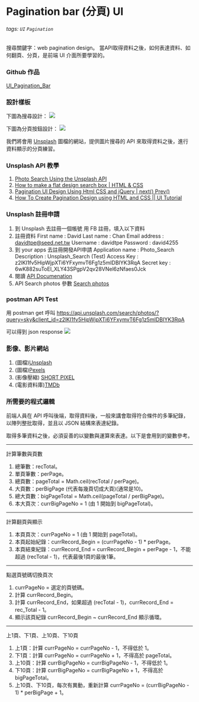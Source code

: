 # Pagination bar (分頁) UI
###### tags: `UI` `Pagination`

搜尋關鍵字：web pagination design。
當API取得資料之後，如何表達資料、如何翻頁、分頁，是前端 UI 介面所要學習的。

### Github 作品
[UI_Pagination_Bar](https://github.com/capeta0507/UI_Pagination_Bar)

### 設計樣板

下圖為搜尋設計：
![](https://i.imgur.com/AkKNmzD.png)


下圖為分頁按鈕設計：
![](https://i.imgur.com/iPTYROl.png)

我們將會用 [Unsplash](https://unsplash.com/) 圖檔的網站，提供圖片搜尋的 API 來取得資料之後，進行資料顯示的分頁練習。

### Unsplash API 教學
1. [Photo Search Using the Unsplash API](https://www.youtube.com/watch?v=Rvv8xheoINc)
2. [How to make a flat design search box | HTML & CSS](https://www.youtube.com/watch?v=csY6KW7cIUM)
3. [Pagination UI Design Using Html CSS and jQuery | next() Prev()](https://www.youtube.com/watch?v=nRUbvKTiq8Y)
4. [How To Create Pagination Design using HTML and CSS || UI Tutorial](https://www.youtube.com/watch?v=mU--VbRr-hM)

### Unsplash 註冊申請
1. 到 Unsplash 去註冊一個帳號
用 FB 註冊，填入以下資料
1. 註冊資料
First name : David
Last name : Chan
Email address : davidtpe@seed.net.tw
Username : davidtpe
Password : david4255
1. 到 your apps 去註冊開發API申請
Application name : Photo_Search
Description : Unsplash_Search (Test)
Access Key : z2lKI1fv5HipWjpXTi6YFxymvT6Fg1z5mIDBIYK3RqA
Secret key : 6wK882suToEl_XLY43SPgpV2qv28VNel6zNfaes0Jck
1. 閱讀 [API Documenation](https://unsplash.com/documentation)
2. API Search photos 參數 [Search photos](https://unsplash.com/documentation#search-photos)

### postman API Test
用 postman get 呼叫 https://api.unsplash.com/search/photos/?query=sky&client_id=z2lKI1fv5HipWjpXTi6YFxymvT6Fg1z5mIDBIYK3RqA

可以得到 json response
![](https://i.imgur.com/qyk2vRY.png)

### 影像、影片網站
1. (圖檔)[Unsplash](https://unsplash.com/)
2. (圖檔)[Pexels](https://www.pexels.com/)
3. (影像壓縮) [SHORT PIXEL](https://shortpixel.com/)
4. (電影資料庫)[TMDb](https://www.themoviedb.org/?language=zh-TW)

### 所需要的程式邏輯
前端人員在 API 呼叫後端，取得資料後，一般來講會取得符合條件的多筆紀錄，以陣列整批取得，並且以 JSON 結構來表達紀錄。

取得多筆資料之後，必須妥善的以變數與運算來表達。以下是會用到的變數參考。

---
計算筆數與頁數
1. 總筆數：recTotal。
2. 單頁筆數：perPage。
3. 總頁數：pageTotal = Math.ceil(recTotal / perPage)。
4. 大頁數：perBigPage (代表每幾頁切成大頁)(通常是10)。
5. 總大頁數：bigPageTotal = Math.ceil(pageTotal / perBigPage)。
6. 本大頁次：currBigPageNo = 1 (由 1 開始到 bigPageTotal)。
---
計算翻頁與顯示
1. 本頁頁次：currPageNo = 1 (由 1 開始到 pageTotal)。
2. 本頁起始紀錄：currRecord_Begin = (currPageNo - 1) * perPage。
3. 本頁結束紀錄：currRecord_End = currRecord_Begin + perPage - 1，不能超過 (recTotal - 1)，代表最後1頁的最後1筆。
---
點選頁號碼切換頁次
1. currPageNo = 選定的頁號碼。
2. 計算 currRecord_Begin。
3. 計算 currRecord_End，如果超過 (recTotal - 1)，currRecord_End = rec_Total - 1。
4. 顯示該頁紀錄 currRecord_Begin ~ currRecord_End 顯示循環。
---
上1頁、下1頁、上10頁、下10頁
1. 上1頁：計算 currPageNo = currPageNo - 1，不得低於 1。
2. 下1頁：計算 currPageNo = currPageNo + 1，不得高於 pageTotal。
3. 上10頁：計算 currBigPageNo = currBigPageNo - 1，不得低於 1。
4. 下10頁：計算 currBigPageNo = currBigPageNo + 1，不得高於 bigPageTotal。
5. 上10頁、下10頁，每次有異動，重新計算 currPageNo = (currBigPageNo - 1) * perBigPage + 1。
